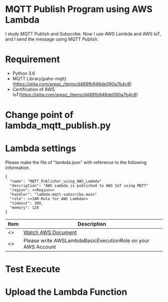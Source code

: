 # MQTT Publish Program using AWS Lambda
I study MQTT Publish and Subscribe.
Now I use AWS Lambda and AWS IoT, and I send the message using MQTT Publish.

# Requirement
- Python 3.6
- MQTT Library(paho-mqtt)(https://qiita.com/areaz_/items/d488fb948de090a7b4c8)
- Certification of AWS IoT(https://qiita.com/areaz_/items/d488fb948de090a7b4c8)

# Change point of lambda_mqtt_publish.py

# Lambda settings
Please make the file of "lambda.json" with reference to the following information.

```
{
  "name": "MQTT_Publisher_using_AWS_Lambda"
  "description": "AWS Lambda is published to AWS IoT using MQTT"
  "region": <<Region>>
  "handler": "lambda-mqtt-subscribe.main"
  "role": <<IAM Role for AWS Lambda>>
  "timeout": 300,
  "memory": 128
}
```

|Item|Description|
|-----|-----|
|<<Region>>|[Watch AWS Document](https://docs.aws.amazon.com/ja_jp/AWSEC2/latest/UserGuide/using-regions-availability-zones.html#concepts-available-regions)|
|<<IAM Role for AWS Lambda>>|Please write AWSLambdaBasicExecutionRole on your AWS Account|

# Test Execute

# Upload the Lambda Function

